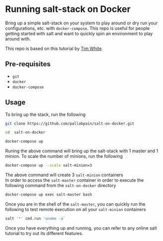 # Running salt-stack on Docker
Bring up a simple salt-stack on your system to play around or dry run your configurations, etc. with `docker-compose`. This repo is useful for people getting started with salt and want to quickly spin an environment to play around with. <br/>

This repo is based on this tutorial by [Tim White](https://timlwhite.medium.com/the-simplest-way-to-learn-saltstack-cd9f5edbc967).

## Pre-requisites
- `git`
- `docker`
- `docker-compose`

## Usage
To bring up the stack, run the following

```bash
git clone https://github.com/pallabpain/salt-on-docker.git

cd  salt-on-docker

docker-compose up
```

Runing the above command will bring up the salt-stack with 1 master and 1 minion. To scale the number of minions, run the following

```bash
docker-compose up --scale salt-minion=3
```
The above command will create 3 `salt-minion` containers <br/>
In order to access the `salt-master` container in order to execute the following command from the `salt-on-docker` directory
```bash
docker-compose up exec salt-master bash
```
Once you are in the shell of the `salt-master`, you can quickly run the following to test remote execution on all your `salt-minion` containers
```bash
salt '*' cmd.run 'uname -a`
```
Once you have everything up and running, you can refer to any online salt tutorial to try out its different features.